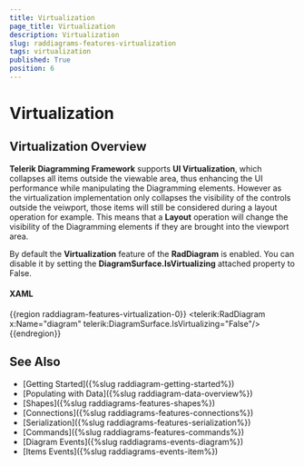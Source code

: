 ```yaml
---
title: Virtualization
page_title: Virtualization
description: Virtualization
slug: raddiagrams-features-virtualization
tags: virtualization
published: True
position: 6
---
```


# Virtualization

## Virtualization Overview

__Telerik Diagramming Framework__ supports __UI Virtualization__, which collapses all items outside the viewable area, thus enhancing the UI performance while manipulating the Diagramming elements. However as the virtualization implementation only collapses the visibility of the controls outside the veiwport, those items will still be considered during a layout operation for example. This means that a __Layout__ operation will change the visibility of the Diagramming elements if they are brought into the viewport area.

By default the __Virtualization__ feature of the __RadDiagram__ is enabled. You can disable it by setting the __DiagramSurface.IsVirtualizing__ attached property to False.
		
#### __XAML__	
{{region raddiagram-features-virtualization-0}}
    <telerik:RadDiagram x:Name="diagram" telerik:DiagramSurface.IsVirtualizing="False"/>	  		  
{{endregion}}

## See Also
 * [Getting Started]({%slug raddiagram-getting-started%})
 * [Populating with Data]({%slug raddiagram-data-overview%})
 * [Shapes]({%slug raddiagrams-features-shapes%})
 * [Connections]({%slug raddiagrams-features-connections%})
 * [Serialization]({%slug raddiagrams-features-serialization%})
 * [Commands]({%slug raddiagrams-features-commands%})
 * [Diagram Events]({%slug raddiagrams-events-diagram%})
 * [Items Events]({%slug raddiagrams-events-item%})